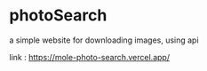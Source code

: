# photoSearch

a simple website for downloading images, using api


link : https://mole-photo-search.vercel.app/
